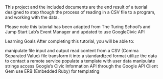 This project and the included documents are the end result of a tuorial designed to step though the process of reading in a CSV file to a program, and working with the data.

Please note this tutorial has been adapted from The Turing School’s and Jump Start Lab’s Event Manager and updated to use GoogleCivic API

Learning Goals
After completing this tutorial, you will be able to:

manipulate file input and output
read content from a CSV (Comma Separated Value) file
transform it into a standardized format
utilize the data to contact a remote service
populate a template with user data
manipulate strings
access Google’s Civic Information API through the Google API Client Gem
use ERB (Embedded Ruby) for templating